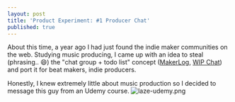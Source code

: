 ```yaml
---
layout: post
title: 'Product Experiment: #1 Producer Chat'
published: true
---
```



About this time, a year ago I had just found the indie maker communities on the web. Studying music producing,
I came up with an idea to steal (phrasing.. 😄) the "chat group + todo list" concept ([MakerLog](https://getmakerlog.com), [WIP Chat](https://wip.chat/))
and port it for beat makers, indie producers. 

Honestly, I knew extremely little about music production so I decided to message this guy from an Udemy course.
![laze-udemy.png]({{site.url}}/images/2019-10-14-producer-chat/laze-udemy.png)
